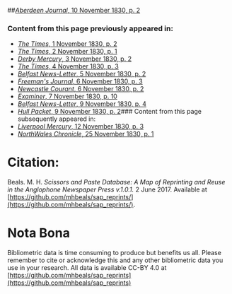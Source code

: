 ##[*Aberdeen Journal*, 10 November 1830, p. 2](https://mhbeals.github.io/sap_html/Aberdeen-Journal/Aberdeen-Journal-10-November-1830-p-2)

### Content from this page previously appeared in:
+ [*The Times*, 1 November 1830, p. 2](https://mhbeals.github.io/sap_html/The-Times/The-Times-1-November-1830-p-2)
+ [*The Times*, 2 November 1830, p. 1](https://mhbeals.github.io/sap_html/The-Times/The-Times-2-November-1830-p-1)
+ [*Derby Mercury*, 3 November 1830, p. 2](https://mhbeals.github.io/sap_html/Derby-Mercury/Derby-Mercury-3-November-1830-p-2)
+ [*The Times*, 4 November 1830, p. 3](https://mhbeals.github.io/sap_html/The-Times/The-Times-4-November-1830-p-3)
+ [*Belfast News-Letter*, 5 November 1830, p. 2](https://mhbeals.github.io/sap_html/Belfast-News-Letter/Belfast-News-Letter-5-November-1830-p-2)
+ [*Freeman's Journal*, 6 November 1830, p. 3](https://mhbeals.github.io/sap_html/Freeman's-Journal/Freeman's-Journal-6-November-1830-p-3)
+ [*Newcastle Courant*, 6 November 1830, p. 2](https://mhbeals.github.io/sap_html/Newcastle-Courant/Newcastle-Courant-6-November-1830-p-2)
+ [*Examiner*, 7 November 1830, p. 10](https://mhbeals.github.io/sap_html/Examiner/Examiner-7-November-1830-p-10)
+ [*Belfast News-Letter*, 9 November 1830, p. 4](https://mhbeals.github.io/sap_html/Belfast-News-Letter/Belfast-News-Letter-9-November-1830-p-4)
+ [*Hull Packet*, 9 November 1830, p. 2](https://mhbeals.github.io/sap_html/Hull-Packet/Hull-Packet-9-November-1830-p-2)### Content from this page subsequently appeared in:
+ [*Liverpool Mercury*, 12 November 1830, p. 3](https://mhbeals.github.io/sap_html/Liverpool-Mercury/Liverpool-Mercury-12-November-1830-p-3)
+ [*NorthWales Chronicle*, 25 November 1830, p. 1](https://mhbeals.github.io/sap_html/NorthWales-Chronicle/NorthWales-Chronicle-25-November-1830-p-1)
                    
# Citation: 

Beals. M. H. *Scissors and Paste Database: A Map of Reprinting and Reuse in the Anglophone Newspaper Press v.1.0.1.* 2 June 2017. Available at [https://github.com/mhbeals/sap_reprints/](https://github.com/mhbeals/sap_reprints/). 
                    
# Nota Bona

Bibliometric data is time consuming to produce but benefits us all. Please remember to cite or acknowledge this and any other bibliometric data you use in your research. All data is available CC-BY 4.0 at [https://github.com/mhbeals/sap_reprints](https://github.com/mhbeals/sap_reprints)